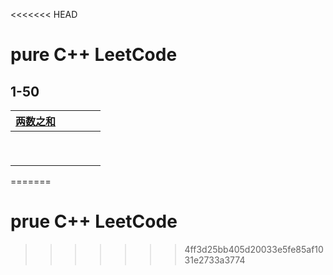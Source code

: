<<<<<<< HEAD
# pure C++ LeetCode

## 1-50

| [两数之和](https://github.com/zyfgisrs/CppLeetNinjas/tree/main/1-50\0001两数之和) |      |      |      |      |
| ------------------------------------------------------------ | ---- | ---- | ---- | ---- |
|                                                              |      |      |      |      |
|                                                              |      |      |      |      |
|                                                              |      |      |      |      |
|                                                              |      |      |      |      |
|                                                              |      |      |      |      |
|                                                              |      |      |      |      |
|                                                              |      |      |      |      |
|                                                              |      |      |      |      |
|                                                              |      |      |      |      |

=======
# prue C++ LeetCode
>>>>>>> 4ff3d25bb405d20033e5fe85af1031e2733a3774
